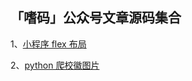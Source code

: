 ## 「嗜码」公众号文章源码集合

1、[小程序 flex 布局](https://github.com/Mayandev/fever_code/blob/master/%E5%B0%8F%E7%A8%8B%E5%BA%8F%20flex%20%E5%B8%83%E5%B1%80/article.md)

2、[python 爬校徽图片](https://github.com/Mayandev/fever_code/blob/master/%E5%B0%8F%E7%A8%8B%E5%BA%8F%20flex%20%E5%B8%83%E5%B1%80/article.md)
